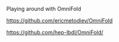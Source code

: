 Playing around with OmniFold

https://github.com/ericmetodiev/OmniFold

https://github.com/hep-lbdl/OmniFold/
